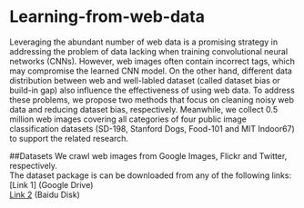 # Learning-from-web-data
Leveraging the abundant number of web data is a promising strategy in addressing the problem of data lacking when training convolutional neural networks (CNNs). However, web images often contain incorrect tags, which may compromise the learned CNN model. On the other hand, different data distribution between web and well-labled dataset (called dataset bias or build-in gap) also influence the effectiveness of using web data. To address these problems, we propose two methods that focus on cleaning noisy web data and reducing dataset bias, respectively. Meanwhile, we collect 0.5 million web images covering all categories of four public image classification datasets (SD-198, Stanford Dogs, Food-101 and MIT Indoor67) to support the related research.

##Datasets
We crawl web images from Google Images, Flickr and Twitter, respectively.<br>
The dataset package is can be downloaded from any of the following links:<br>
[Link 1] (Google Drive)<br>
[Link 2](https://pan.baidu.com/s/1IwTgrGzmjPqy4A7UvgzTeA) (Baidu Disk)
